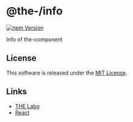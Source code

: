 @the-/info
==========

<!---
This file is generated by the-tmpl. Do not update manually.
--->

<!-- Badge Start -->
<a name="badges"></a>

[![npm Version][bd_npm_shield_url]][bd_npm_url]

[bd_repo_url]: https://github.com/the-labo/the-info
[bd_travis_url]: http://travis-ci.org/the-labo/the-info
[bd_travis_shield_url]: http://img.shields.io/travis/the-labo/the-info.svg?style=flat
[bd_travis_com_url]: http://travis-ci.com/the-labo/the-info
[bd_travis_com_shield_url]: https://api.travis-ci.com/the-labo/the-info.svg?token=
[bd_license_url]: https://github.com/the-labo/the-info/blob/master/LICENSE
[bd_npm_url]: http://www.npmjs.org/package/@the-/info
[bd_npm_shield_url]: http://img.shields.io/npm/v/@the-/info.svg?style=flat
[bd_standard_url]: http://standardjs.com/
[bd_standard_shield_url]: https://img.shields.io/badge/code%20style-standard-brightgreen.svg

<!-- Badge End -->


<!-- Description Start -->
<a name="description"></a>

Info of the-component

<!-- Description End -->


<!-- Overview Start -->
<a name="overview"></a>



<!-- Overview End -->


<!-- Sections Start -->
<a name="sections"></a>


<!-- Sections Start -->


<!-- LICENSE Start -->
<a name="license"></a>

License
-------
This software is released under the [MIT License](https://github.com/the-labo/the-info/blob/master/LICENSE).

<!-- LICENSE End -->


<!-- Links Start -->
<a name="links"></a>

Links
------

+ [THE Labo][the_labo_url]
+ [React][react_url]

[the_labo_url]: https://github.com/the-labo
[react_url]: https://reactjs.org/

<!-- Links End -->
